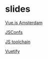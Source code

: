 slides
======

[Vue.js Amsterdam](https://erenard.github.io/presentation/vuejsamsterdam.html)

[JSConfs](https://erenard.github.io/presentation/jsconfs.html)

[JS toolchain](https://erenard.github.io/presentation/jstoolchain.html)

[Vuetify](https://erenard.github.io/presentation/vuetify.html)
